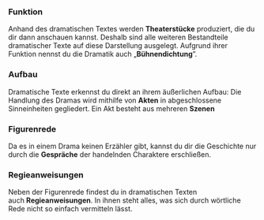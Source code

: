 ### Funktion

Anhand des dramatischen Textes werden **Theaterstücke** produziert, die du dir dann anschauen kannst. Deshalb sind alle weiteren Bestandteile dramatischer Texte auf diese Darstellung ausgelegt. Aufgrund ihrer Funktion nennst du die Dramatik auch „**Bühnendichtung**”.

### Aufbau

Dramatische Texte erkennst du direkt an ihrem äußerlichen Aufbau: Die Handlung des Dramas wird mithilfe von **Akten** in abgeschlossene Sinneinheiten gegliedert. Ein Akt besteht aus mehreren **Szenen**

### Figurenrede

Da es in einem Drama keinen Erzähler gibt, kannst du dir die Geschichte nur durch die **Gespräche** der handelnden Charaktere erschließen. 

### Regieanweisungen

Neben der Figurenrede findest du in dramatischen Texten auch **Regieanweisungen**. In ihnen steht alles, was sich durch wörtliche Rede nicht so einfach vermitteln lässt.